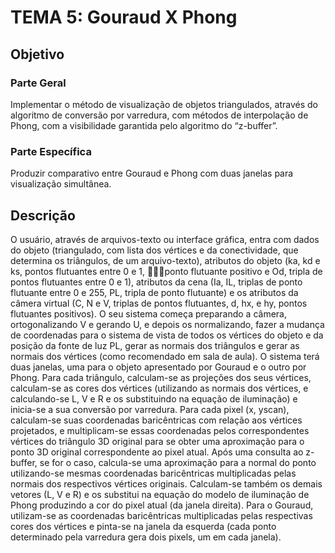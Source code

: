 # TEMA 5: Gouraud X Phong #

## Objetivo ##
### Parte Geral ###
Implementar o método de visualização de objetos triangulados, através do
algoritmo de conversão por varredura, com métodos de interpolação de Phong, com a
visibilidade garantida pelo algoritmo do “z-buffer”.
### Parte Específica ###
Produzir comparativo entre Gouraud e Phong com duas janelas para
visualização simultânea.

## Descrição ## 
O usuário, através de arquivos-texto ou interface gráfica, entra com dados do objeto (triangulado, com lista dos vértices e da conectividade, que determina os triângulos, de um arquivo-texto), atributos do objeto (ka, kd e ks, pontos flutuantes entre 0 e 1, ponto flutuante positivo e Od, tripla de pontos flutuantes entre 0 e 1), atributos da cena (Ia, IL, triplas de ponto flutuante entre 0 e 255, PL, tripla de ponto flutuante) e os atributos da câmera virtual (C, N e V, triplas de pontos flutuantes, d, hx, e hy, pontos flutuantes positivos). O seu sistema começa preparando a câmera, ortogonalizando V e gerando U, e depois os normalizando, fazer a mudança de coordenadas para o sistema de vista de todos os vértices do objeto e da posição da fonte de luz PL, gerar as normais dos triângulos e gerar as normais dos vértices (como recomendado em sala de aula). O sistema terá duas janelas, uma para o objeto apresentado por Gouraud e o outro por Phong. Para cada triângulo, calculam-se as projeções dos seus vértices, calculam-se as cores dos vértices (utilizando as normais dos vértices, e calculando-se L, V e R e os substituindo na equação de iluminação) e inicia-se a sua conversão por varredura. Para cada pixel (x, yscan), calculam-se suas coordenadas baricêntricas com relação aos vértices projetados, e multiplicam-se essas coordenadas pelos correspondentes vértices do triângulo 3D original para se obter uma aproximação para o ponto 3D original correspondente ao pixel atual. Após uma consulta ao z-buffer, se for o caso, calcula-se uma aproximação para a normal do ponto utilizando-se mesmas coordenadas baricêntricas multiplicadas pelas normais dos respectivos vértices originais. Calculam-se também os demais vetores (L, V e R) e os substitui na equação do modelo de iluminação de Phong produzindo a cor do pixel atual (da janela direita). Para o Gouraud, utilizam-se as coordenadas baricêntricas multiplicadas pelas respectivas cores dos vértices e pinta-se na janela da esquerda (cada ponto determinado pela varredura gera dois pixels, um em cada janela).